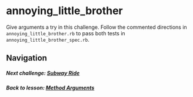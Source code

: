 # annoying_little_brother
Give arguments a try in this challenge. Follow the commented directions in `annoying_little_brother.rb` to pass both tests in `annoying_little_brother_spec.rb`.   

## Navigation  
##### Next challenge: [Subway Ride](https://github.com/Coderdotnew/intro_web_apps_acp/tree/master/02_class/03_method_arguments/code/03_subway_ride) 
##### Back to lesson: [Method Arguments](https://github.com/Coderdotnew/intro_web_apps_acp/tree/master/02_class/03_method_arguments)    

